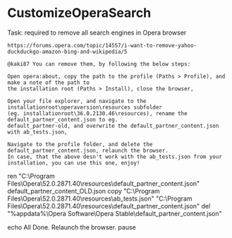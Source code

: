 # CustomizeOperaSearch
Task:
    required to remove all search engines in Opera browser

    https://forums.opera.com/topic/14557/i-want-to-remove-yahoo-duckduckgo-amazon-bing-and-wikipedia/5

    @kaki87 You can remove them, by following the below steps:

    Open opera:about, copy the path to the profile (Paths > Profile), and make a note of the path to
    the installation root (Paths > Install), close the browser,

    Open your file explorer, and navigate to the installationroot\operaversion\resources subfolder
    (eg. installationroot\36.0.2130.46\resources), rename the default_partner_content.json to eg.
    default_partner-old, and overwrite the default_partner_content.json with ab_tests.json,

    Navigate to the profile folder, and delete the default_partner_content.json, relaunch the browser.
    In case, that the above desn't work with the ab_tests.json from your installation, you can use this one, enjoy!


ren "C:\Program Files\Opera\52.0.2871.40\resources\default_partner_content.json" default_partner_content_OLD.json
copy "C:\Program Files\Opera\52.0.2871.40\resources\ab_tests.json" "C:\Program Files\Opera\52.0.2871.40\resources\default_partner_content.json"
del "%appdata%\Opera Software\Opera Stable\default_partner_content.json"

echo All Done. Relaunch the browser.
pause
